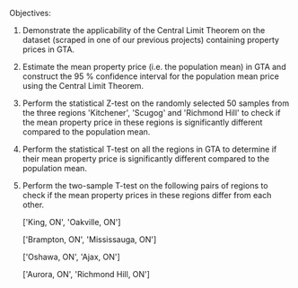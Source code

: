 Objectives:

1. Demonstrate the applicability of the Central Limit Theorem on the dataset (scraped in one of our previous projects) containing property prices in GTA. 

2. Estimate the mean property price (i.e. the population mean) in GTA and construct the 95 % confidence interval for the population mean price using the Central Limit Theorem.

3. Perform the statistical Z-test on the randomly selected 50 samples from the three regions 'Kitchener', 'Scugog' and 'Richmond Hill' to check if the mean property price in these regions is significantly different compared to the population mean.

4. Perform the statistical T-test on all the regions in GTA to determine if their mean property price is significantly different compared to the population mean.

5. Perform the two-sample T-test on the following pairs of regions to check if the mean property prices in these regions differ from each other.

      ['King, ON', 'Oakville, ON']

      ['Brampton, ON', 'Mississauga, ON']

      ['Oshawa, ON', 'Ajax, ON']

      ['Aurora, ON', 'Richmond Hill, ON']
